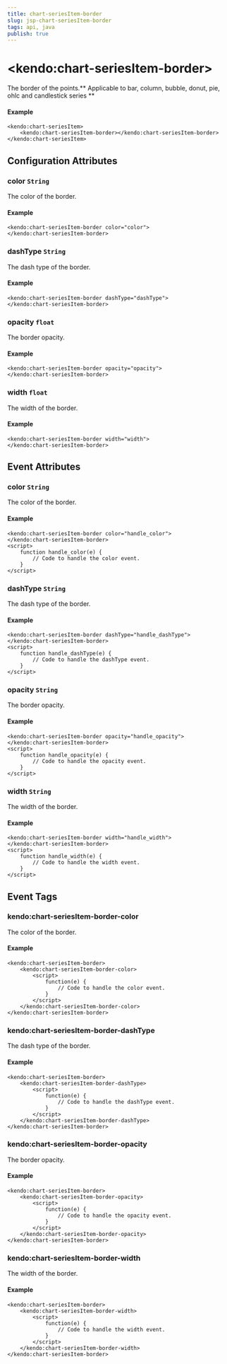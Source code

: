 ```yaml
---
title: chart-seriesItem-border
slug: jsp-chart-seriesItem-border
tags: api, java
publish: true
---
```


# \<kendo:chart-seriesItem-border\>

The border of the points.** Applicable to bar, column, bubble, donut, pie, ohlc and candlestick series **

#### Example
    <kendo:chart-seriesItem>
        <kendo:chart-seriesItem-border></kendo:chart-seriesItem-border>
    </kendo:chart-seriesItem>

## Configuration Attributes

### color `String`

The color of the border.

#### Example
    <kendo:chart-seriesItem-border color="color">
    </kendo:chart-seriesItem-border>

### dashType `String`

The dash type of the border.

#### Example
    <kendo:chart-seriesItem-border dashType="dashType">
    </kendo:chart-seriesItem-border>

### opacity `float`

The border opacity.

#### Example
    <kendo:chart-seriesItem-border opacity="opacity">
    </kendo:chart-seriesItem-border>

### width `float`

The width of the border.

#### Example
    <kendo:chart-seriesItem-border width="width">
    </kendo:chart-seriesItem-border>


## Event Attributes

### color `String`

The color of the border.

#### Example
    <kendo:chart-seriesItem-border color="handle_color">
    </kendo:chart-seriesItem-border>
    <script>
        function handle_color(e) {
            // Code to handle the color event.
        }
    </script>

### dashType `String`

The dash type of the border.

#### Example
    <kendo:chart-seriesItem-border dashType="handle_dashType">
    </kendo:chart-seriesItem-border>
    <script>
        function handle_dashType(e) {
            // Code to handle the dashType event.
        }
    </script>

### opacity `String`

The border opacity.

#### Example
    <kendo:chart-seriesItem-border opacity="handle_opacity">
    </kendo:chart-seriesItem-border>
    <script>
        function handle_opacity(e) {
            // Code to handle the opacity event.
        }
    </script>

### width `String`

The width of the border.

#### Example
    <kendo:chart-seriesItem-border width="handle_width">
    </kendo:chart-seriesItem-border>
    <script>
        function handle_width(e) {
            // Code to handle the width event.
        }
    </script>

## Event Tags

### kendo:chart-seriesItem-border-color

The color of the border.

#### Example
    <kendo:chart-seriesItem-border>
        <kendo:chart-seriesItem-border-color>
            <script>
                function(e) {
                    // Code to handle the color event.
                }
            </script>
        </kendo:chart-seriesItem-border-color>
    </kendo:chart-seriesItem-border>

### kendo:chart-seriesItem-border-dashType

The dash type of the border.

#### Example
    <kendo:chart-seriesItem-border>
        <kendo:chart-seriesItem-border-dashType>
            <script>
                function(e) {
                    // Code to handle the dashType event.
                }
            </script>
        </kendo:chart-seriesItem-border-dashType>
    </kendo:chart-seriesItem-border>

### kendo:chart-seriesItem-border-opacity

The border opacity.

#### Example
    <kendo:chart-seriesItem-border>
        <kendo:chart-seriesItem-border-opacity>
            <script>
                function(e) {
                    // Code to handle the opacity event.
                }
            </script>
        </kendo:chart-seriesItem-border-opacity>
    </kendo:chart-seriesItem-border>

### kendo:chart-seriesItem-border-width

The width of the border.

#### Example
    <kendo:chart-seriesItem-border>
        <kendo:chart-seriesItem-border-width>
            <script>
                function(e) {
                    // Code to handle the width event.
                }
            </script>
        </kendo:chart-seriesItem-border-width>
    </kendo:chart-seriesItem-border>

